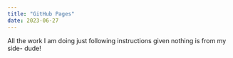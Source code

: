 ```yaml
---
title: "GitHub Pages"
date: 2023-06-27
---
```


All the work I am doing just following instructions given nothing is from my side- dude!

